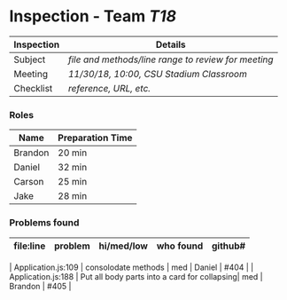 # Inspection - Team *T18* 
 
| Inspection | Details |
| ----- | ----- |
| Subject | *file and methods/line range to review for meeting* |
| Meeting | *11/30/18, 10:00, CSU Stadium Classroom* |
| Checklist | *reference, URL, etc.* |

### Roles

| Name | Preparation Time |
| ---- | ---- |
| Brandon | 20 min |
| Daniel | 32 min |
| Carson | 25 min |
| Jake | 28 min |

### Problems found

| file:line | problem | hi/med/low | who found | github#  |
| --- | --- | :---: | :---: | --- |

| Application.js:109 | consolodate methods | med | Daniel | #404 |
| Application.js:188 | Put all body parts into a card for collapsing| med | Brandon | #405 |
 
